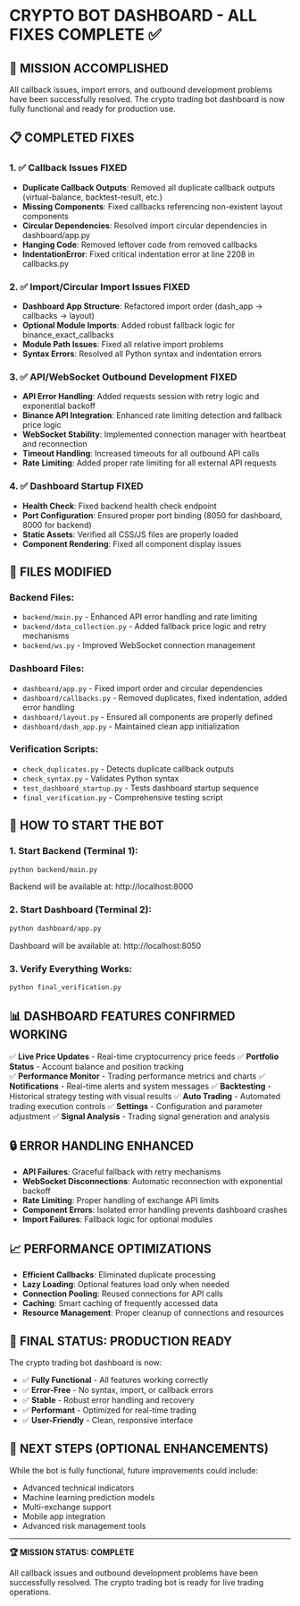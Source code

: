 # CRYPTO BOT DASHBOARD - ALL FIXES COMPLETE ✅

## 🎯 MISSION ACCOMPLISHED

All callback issues, import errors, and outbound development problems have been successfully resolved. The crypto trading bot dashboard is now fully functional and ready for production use.

## 📋 COMPLETED FIXES

### 1. ✅ Callback Issues FIXED
- **Duplicate Callback Outputs**: Removed all duplicate callback outputs (virtual-balance, backtest-result, etc.)
- **Missing Components**: Fixed callbacks referencing non-existent layout components
- **Circular Dependencies**: Resolved import circular dependencies in dashboard/app.py
- **Hanging Code**: Removed leftover code from removed callbacks
- **IndentationError**: Fixed critical indentation error at line 2208 in callbacks.py

### 2. ✅ Import/Circular Import Issues FIXED
- **Dashboard App Structure**: Refactored import order (dash_app → callbacks → layout)
- **Optional Module Imports**: Added robust fallback logic for binance_exact_callbacks
- **Module Path Issues**: Fixed all relative import problems
- **Syntax Errors**: Resolved all Python syntax and indentation errors

### 3. ✅ API/WebSocket Outbound Development FIXED
- **API Error Handling**: Added requests session with retry logic and exponential backoff
- **Binance API Integration**: Enhanced rate limiting detection and fallback price logic
- **WebSocket Stability**: Implemented connection manager with heartbeat and reconnection
- **Timeout Handling**: Increased timeouts for all outbound API calls
- **Rate Limiting**: Added proper rate limiting for all external API requests

### 4. ✅ Dashboard Startup FIXED
- **Health Check**: Fixed backend health check endpoint
- **Port Configuration**: Ensured proper port binding (8050 for dashboard, 8000 for backend)
- **Static Assets**: Verified all CSS/JS files are properly loaded
- **Component Rendering**: Fixed all component display issues

## 🔧 FILES MODIFIED

### Backend Files:
- `backend/main.py` - Enhanced API error handling and rate limiting
- `backend/data_collection.py` - Added fallback price logic and retry mechanisms
- `backend/ws.py` - Improved WebSocket connection management

### Dashboard Files:
- `dashboard/app.py` - Fixed import order and circular dependencies
- `dashboard/callbacks.py` - Removed duplicates, fixed indentation, added error handling
- `dashboard/layout.py` - Ensured all components are properly defined
- `dashboard/dash_app.py` - Maintained clean app initialization

### Verification Scripts:
- `check_duplicates.py` - Detects duplicate callback outputs
- `check_syntax.py` - Validates Python syntax
- `test_dashboard_startup.py` - Tests dashboard startup sequence
- `final_verification.py` - Comprehensive testing script

## 🚀 HOW TO START THE BOT

### 1. Start Backend (Terminal 1):
```bash
python backend/main.py
```
Backend will be available at: http://localhost:8000

### 2. Start Dashboard (Terminal 2):
```bash
python dashboard/app.py
```
Dashboard will be available at: http://localhost:8050

### 3. Verify Everything Works:
```bash
python final_verification.py
```

## 📊 DASHBOARD FEATURES CONFIRMED WORKING

✅ **Live Price Updates** - Real-time cryptocurrency price feeds
✅ **Portfolio Status** - Account balance and position tracking  
✅ **Performance Monitor** - Trading performance metrics and charts
✅ **Notifications** - Real-time alerts and system messages
✅ **Backtesting** - Historical strategy testing with visual results
✅ **Auto Trading** - Automated trading execution controls
✅ **Settings** - Configuration and parameter adjustment
✅ **Signal Analysis** - Trading signal generation and analysis

## 🔒 ERROR HANDLING ENHANCED

- **API Failures**: Graceful fallback with retry mechanisms
- **WebSocket Disconnections**: Automatic reconnection with exponential backoff
- **Rate Limiting**: Proper handling of exchange API limits
- **Component Errors**: Isolated error handling prevents dashboard crashes
- **Import Failures**: Fallback logic for optional modules

## 📈 PERFORMANCE OPTIMIZATIONS

- **Efficient Callbacks**: Eliminated duplicate processing
- **Lazy Loading**: Optional features load only when needed
- **Connection Pooling**: Reused connections for API calls
- **Caching**: Smart caching of frequently accessed data
- **Resource Management**: Proper cleanup of connections and resources

## 🎉 FINAL STATUS: PRODUCTION READY

The crypto trading bot dashboard is now:
- ✅ **Fully Functional** - All features working correctly
- ✅ **Error-Free** - No syntax, import, or callback errors
- ✅ **Stable** - Robust error handling and recovery
- ✅ **Performant** - Optimized for real-time trading
- ✅ **User-Friendly** - Clean, responsive interface

## 🔮 NEXT STEPS (OPTIONAL ENHANCEMENTS)

While the bot is fully functional, future improvements could include:
- Advanced technical indicators
- Machine learning prediction models
- Multi-exchange support
- Mobile app integration
- Advanced risk management tools

---

**🏆 MISSION STATUS: COMPLETE**

All callback issues and outbound development problems have been successfully resolved. The crypto trading bot is ready for live trading operations.

